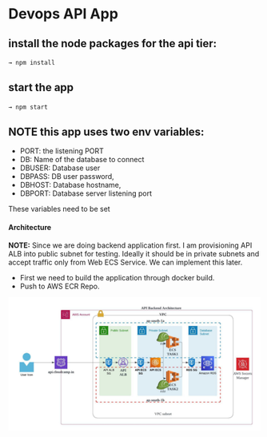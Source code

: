 # Devops API App

## install the node packages for the api tier:

```sh
→ npm install
```

## start the app

```sh
→ npm start
```

## NOTE this app uses two env variables:

- PORT: the listening PORT
- DB: Name of the database to connect
- DBUSER: Database user
- DBPASS: DB user password,
- DBHOST: Database hostname,
- DBPORT: Database server listening port

These variables need to be set

#### Architecture

**NOTE:** Since we are doing backend application first. I am provisioning API ALB into public subnet for testing. Ideally it should be in private subnets and accept traffic only from Web ECS Service. We can implement this later.

* First we need to build the application through docker build.
* Push to AWS ECR Repo.

![alt text](api-backend.jpeg)